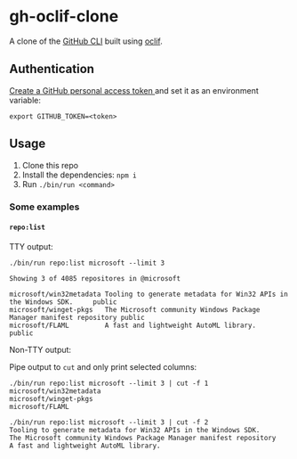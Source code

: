 # gh-oclif-clone

A clone of the [GitHub CLI](https://github.com/cli/cli) built using [oclif](https://oclif.io/).

## Authentication

[Create a GitHub personal access token ](https://docs.github.com/en/github/authenticating-to-github/keeping-your-account-and-data-secure/creating-a-personal-access-token) and set it as an environment variable:

`export GITHUB_TOKEN=<token>`

## Usage

1. Clone this repo
2. Install the dependencies: `npm i`
3. Run `./bin/run <command>`

### Some examples

#### `repo:list`

TTY output:
```
./bin/run repo:list microsoft --limit 3

Showing 3 of 4085 repositores in @microsoft

microsoft/win32metadata Tooling to generate metadata for Win32 APIs in the Windows SDK.     public
microsoft/winget-pkgs   The Microsoft community Windows Package Manager manifest repository public
microsoft/FLAML         A fast and lightweight AutoML library.                              public

```

Non-TTY output:

Pipe output to `cut` and only print selected columns:
```
./bin/run repo:list microsoft --limit 3 | cut -f 1
microsoft/win32metadata
microsoft/winget-pkgs
microsoft/FLAML

./bin/run repo:list microsoft --limit 3 | cut -f 2
Tooling to generate metadata for Win32 APIs in the Windows SDK.
The Microsoft community Windows Package Manager manifest repository
A fast and lightweight AutoML library.
```

